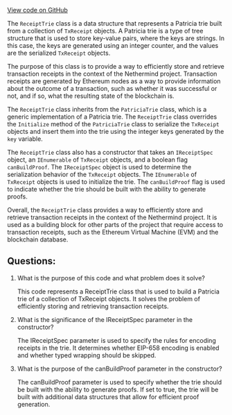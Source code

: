 [View code on GitHub](https://github.com/NethermindEth/nethermind/src/Nethermind/Nethermind.State/Proofs/ReceiptTrie.cs)

The `ReceiptTrie` class is a data structure that represents a Patricia trie built from a collection of `TxReceipt` objects. A Patricia trie is a type of tree structure that is used to store key-value pairs, where the keys are strings. In this case, the keys are generated using an integer counter, and the values are the serialized `TxReceipt` objects.

The purpose of this class is to provide a way to efficiently store and retrieve transaction receipts in the context of the Nethermind project. Transaction receipts are generated by Ethereum nodes as a way to provide information about the outcome of a transaction, such as whether it was successful or not, and if so, what the resulting state of the blockchain is.

The `ReceiptTrie` class inherits from the `PatriciaTrie` class, which is a generic implementation of a Patricia trie. The `ReceiptTrie` class overrides the `Initialize` method of the `PatriciaTrie` class to serialize the `TxReceipt` objects and insert them into the trie using the integer keys generated by the `key` variable.

The `ReceiptTrie` class also has a constructor that takes an `IReceiptSpec` object, an `IEnumerable` of `TxReceipt` objects, and a boolean flag `canBuildProof`. The `IReceiptSpec` object is used to determine the serialization behavior of the `TxReceipt` objects. The `IEnumerable` of `TxReceipt` objects is used to initialize the trie. The `canBuildProof` flag is used to indicate whether the trie should be built with the ability to generate proofs.

Overall, the `ReceiptTrie` class provides a way to efficiently store and retrieve transaction receipts in the context of the Nethermind project. It is used as a building block for other parts of the project that require access to transaction receipts, such as the Ethereum Virtual Machine (EVM) and the blockchain database.
## Questions: 
 1. What is the purpose of this code and what problem does it solve?
    
    This code represents a ReceiptTrie class that is used to build a Patricia trie of a collection of TxReceipt objects. It solves the problem of efficiently storing and retrieving transaction receipts.

2. What is the significance of the IReceiptSpec parameter in the constructor?
    
    The IReceiptSpec parameter is used to specify the rules for encoding receipts in the trie. It determines whether EIP-658 encoding is enabled and whether typed wrapping should be skipped.

3. What is the purpose of the canBuildProof parameter in the constructor?
    
    The canBuildProof parameter is used to specify whether the trie should be built with the ability to generate proofs. If set to true, the trie will be built with additional data structures that allow for efficient proof generation.